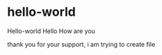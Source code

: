 # hello-world
Hello-world
Hello How are you

thank you for your support, i am trying to create file
